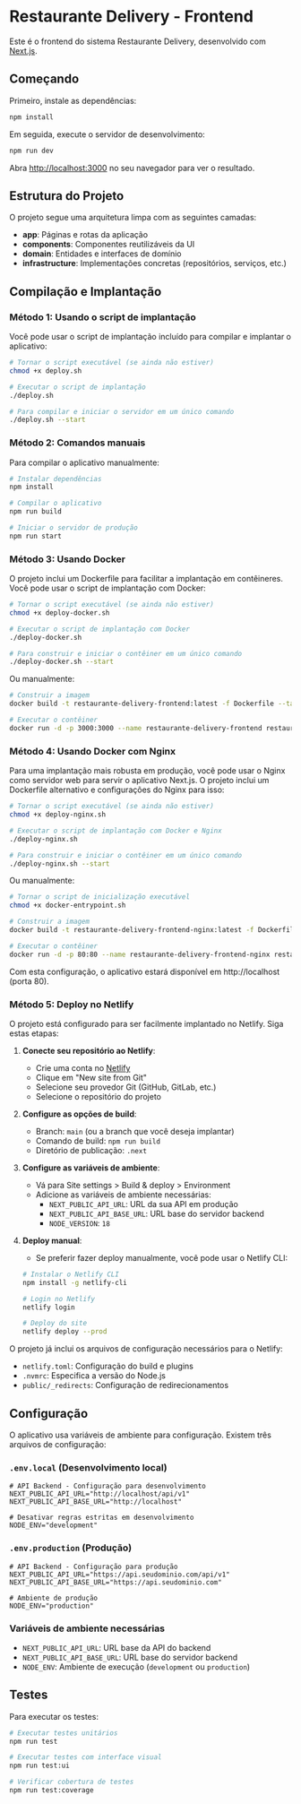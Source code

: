 # Restaurante Delivery - Frontend

Este é o frontend do sistema Restaurante Delivery, desenvolvido com [Next.js](https://nextjs.org).

## Começando

Primeiro, instale as dependências:

```bash
npm install
```

Em seguida, execute o servidor de desenvolvimento:

```bash
npm run dev
```

Abra [http://localhost:3000](http://localhost:3000) no seu navegador para ver o resultado.

## Estrutura do Projeto

O projeto segue uma arquitetura limpa com as seguintes camadas:

- **app**: Páginas e rotas da aplicação
- **components**: Componentes reutilizáveis da UI
- **domain**: Entidades e interfaces de domínio
- **infrastructure**: Implementações concretas (repositórios, serviços, etc.)

## Compilação e Implantação

### Método 1: Usando o script de implantação

Você pode usar o script de implantação incluído para compilar e implantar o aplicativo:

```bash
# Tornar o script executável (se ainda não estiver)
chmod +x deploy.sh

# Executar o script de implantação
./deploy.sh

# Para compilar e iniciar o servidor em um único comando
./deploy.sh --start
```

### Método 2: Comandos manuais

Para compilar o aplicativo manualmente:

```bash
# Instalar dependências
npm install

# Compilar o aplicativo
npm run build

# Iniciar o servidor de produção
npm run start
```

### Método 3: Usando Docker

O projeto inclui um Dockerfile para facilitar a implantação em contêineres. Você pode usar o script de implantação com Docker:

```bash
# Tornar o script executável (se ainda não estiver)
chmod +x deploy-docker.sh

# Executar o script de implantação com Docker
./deploy-docker.sh

# Para construir e iniciar o contêiner em um único comando
./deploy-docker.sh --start
```

Ou manualmente:

```bash
# Construir a imagem
docker build -t restaurante-delivery-frontend:latest -f Dockerfile --target production .

# Executar o contêiner
docker run -d -p 3000:3000 --name restaurante-delivery-frontend restaurante-delivery-frontend:latest
```

### Método 4: Usando Docker com Nginx

Para uma implantação mais robusta em produção, você pode usar o Nginx como servidor web para servir o aplicativo Next.js. O projeto inclui um Dockerfile alternativo e configurações do Nginx para isso:

```bash
# Tornar o script executável (se ainda não estiver)
chmod +x deploy-nginx.sh

# Executar o script de implantação com Docker e Nginx
./deploy-nginx.sh

# Para construir e iniciar o contêiner em um único comando
./deploy-nginx.sh --start
```

Ou manualmente:

```bash
# Tornar o script de inicialização executável
chmod +x docker-entrypoint.sh

# Construir a imagem
docker build -t restaurante-delivery-frontend-nginx:latest -f Dockerfile.nginx .

# Executar o contêiner
docker run -d -p 80:80 --name restaurante-delivery-frontend-nginx restaurante-delivery-frontend-nginx:latest
```

Com esta configuração, o aplicativo estará disponível em http://localhost (porta 80).

### Método 5: Deploy no Netlify

O projeto está configurado para ser facilmente implantado no Netlify. Siga estas etapas:

1. **Conecte seu repositório ao Netlify**:
   - Crie uma conta no [Netlify](https://www.netlify.com/)
   - Clique em "New site from Git"
   - Selecione seu provedor Git (GitHub, GitLab, etc.)
   - Selecione o repositório do projeto

2. **Configure as opções de build**:
   - Branch: `main` (ou a branch que você deseja implantar)
   - Comando de build: `npm run build`
   - Diretório de publicação: `.next`

3. **Configure as variáveis de ambiente**:
   - Vá para Site settings > Build & deploy > Environment
   - Adicione as variáveis de ambiente necessárias:
     - `NEXT_PUBLIC_API_URL`: URL da sua API em produção
     - `NEXT_PUBLIC_API_BASE_URL`: URL base do servidor backend
     - `NODE_VERSION`: `18`

4. **Deploy manual**:
   - Se preferir fazer deploy manualmente, você pode usar o Netlify CLI:
   ```bash
   # Instalar o Netlify CLI
   npm install -g netlify-cli
   
   # Login no Netlify
   netlify login
   
   # Deploy do site
   netlify deploy --prod
   ```

O projeto já inclui os arquivos de configuração necessários para o Netlify:
- `netlify.toml`: Configuração do build e plugins
- `.nvmrc`: Especifica a versão do Node.js
- `public/_redirects`: Configuração de redirecionamentos

## Configuração

O aplicativo usa variáveis de ambiente para configuração. Existem três arquivos de configuração:

### `.env.local` (Desenvolvimento local)

```
# API Backend - Configuração para desenvolvimento
NEXT_PUBLIC_API_URL="http://localhost/api/v1"
NEXT_PUBLIC_API_BASE_URL="http://localhost"

# Desativar regras estritas em desenvolvimento
NODE_ENV="development"
```

### `.env.production` (Produção)

```
# API Backend - Configuração para produção
NEXT_PUBLIC_API_URL="https://api.seudominio.com/api/v1"
NEXT_PUBLIC_API_BASE_URL="https://api.seudominio.com"

# Ambiente de produção
NODE_ENV="production"
```

### Variáveis de ambiente necessárias

- `NEXT_PUBLIC_API_URL`: URL base da API do backend
- `NEXT_PUBLIC_API_BASE_URL`: URL base do servidor backend
- `NODE_ENV`: Ambiente de execução (`development` ou `production`)

## Testes

Para executar os testes:

```bash
# Executar testes unitários
npm run test

# Executar testes com interface visual
npm run test:ui

# Verificar cobertura de testes
npm run test:coverage
```

